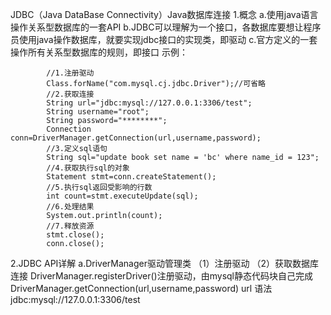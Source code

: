 JDBC（Java DataBase Connectivity）Java数据库连接
1.概念
    a.使用java语言操作关系型数据库的一套API
    b.JDBC可以理解为一个接口，各数据库要想让程序员使用java操作数据库，就要实现jdbc接口的实现类，即驱动
    c.官方定义的一套操作所有关系型数据库的规则，即接口
    示例：
```
        //1.注册驱动
        Class.forName("com.mysql.cj.jdbc.Driver");//可省略
        //2.获取连接
        String url="jdbc:mysql://127.0.0.1:3306/test";
        String username="root";
        String password="********";
        Connection conn=DriverManager.getConnection(url,username,password);
        //3.定义sql语句
        String sql="update book set name = 'bc' where name_id = 123";
        //4.获取执行sql的对象
        Statement stmt=conn.createStatement();
        //5.执行sql返回受影响的行数
        int count=stmt.executeUpdate(sql);
        //6.处理结果
        System.out.println(count);
        //7.释放资源
        stmt.close();
        conn.close();
```
2.JDBC API详解
    a.DriverManager驱动管理类
        （1）注册驱动
        （2）获取数据库连接
        DriverManager.registerDriver()注册驱动，由mysql静态代码块自己完成
        DriverManager.getConnection(url,username,password)
            url
                语法jdbc:mysql://127.0.0.1:3306/test